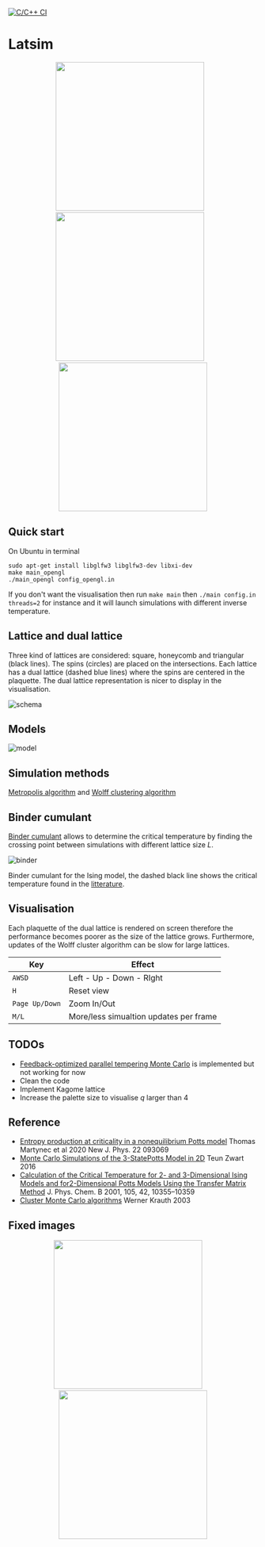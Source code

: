 [![C/C++ CI](https://github.com/kevintyloo/Latsim/actions/workflows/c-cpp.yml/badge.svg)](https://github.com/kevintyloo/Latsim/actions/workflows/c-cpp.yml)

# Latsim

<p float="left", align="center">
  <img src="https://user-images.githubusercontent.com/49154901/113406812-6e5a4600-93ac-11eb-86fd-013ba118fec2.gif" width="300" />
  &nbsp;&nbsp;
  <img src="https://user-images.githubusercontent.com/49154901/113409376-736dc400-93b1-11eb-872a-8dddae8629df.gif" width="300" /> 
  &nbsp;&nbsp;
  <img src="https://user-images.githubusercontent.com/49154901/113409995-af555900-93b2-11eb-8987-78eb8a7ca3c5.gif" width="300" /> 
</p>

## Quick start
On Ubuntu in terminal
```` console
sudo apt-get install libglfw3 libglfw3-dev libxi-dev
make main_opengl
./main_opengl config_opengl.in
````
If you don't want the visualisation then run `make main` then `./main config.in threads=2` for instance and it will launch simulations with different inverse temperature.

## Lattice and dual lattice
Three kind of lattices are considered: square, honeycomb and triangular (black lines). The spins (circles) are placed on the intersections. Each lattice has a dual lattice (dashed blue lines) where the spins are centered in the plaquette. The dual lattice representation is nicer to display in the visualisation.

![schema](https://user-images.githubusercontent.com/49154901/113319108-66999380-9311-11eb-8943-d034e440860d.png)

## Models
![model](https://user-images.githubusercontent.com/49154901/113402160-df95fb00-93a4-11eb-8e03-ce31931ef165.png)

## Simulation methods

[Metropolis algorithm](https://en.wikipedia.org/wiki/Ising_model) and [Wolff clustering algorithm](https://arxiv.org/pdf/cond-mat/0311623.pdf)

## Binder cumulant
[Binder cumulant](https://en.wikipedia.org/wiki/Binder_parameter) allows to determine the critical temperature by finding the crossing point between simulations with different lattice size *L*.

![binder](https://user-images.githubusercontent.com/49154901/113342796-3660ed80-932f-11eb-8b6d-176afcc7717f.png)

Binder cumulant for the Ising model, the dashed black line shows the critical temperature found in the [litterature](http://cds.cern.ch/record/746866/files/0406135.pdf).

## Visualisation

Each plaquette of the dual lattice is rendered on screen therefore the performance becomes poorer as the size of the lattice grows. Furthermore, updates of the Wolff cluster algorithm can be slow for large lattices.

Key             |  Effect
------------    | -------------
`AWSD`          | Left - Up - Down - RIght
`H`             | Reset view
`Page Up/Down`  | Zoom In/Out
`M/L`           | More/less simualtion updates per frame


## TODOs

* [Feedback-optimized parallel tempering Monte Carlo](https://arxiv.org/abs/cond-mat/0602085) is implemented but not working for now
* Clean the code
* Implement Kagome lattice
* Increase the palette size to visualise *q* larger than 4

## Reference
* [Entropy production at criticality in a nonequilibrium Potts model](https://iopscience.iop.org/article/10.1088/1367-2630/abb5f0/pdf) Thomas Martynec et al 2020 New J. Phys. 22 093069
* [Monte Carlo Simulations of the 3-StatePotts Model in 2D](https://esc.fnwi.uva.nl/thesis/centraal/files/f109745660.pdf) Teun Zwart 2016
* [Calculation of the Critical Temperature for 2- and 3-Dimensional Ising Models and for2-Dimensional Potts Models Using the Transfer Matrix Method](http://cds.cern.ch/record/746866/files/0406135.pdf) J. Phys. Chem. B 2001, 105, 42, 10355–10359
* [Cluster Monte Carlo algorithms](https://arxiv.org/abs/cond-mat/0311623v1) Werner Krauth 2003


## Fixed images

<p float="left", align="center">
  <img src="https://user-images.githubusercontent.com/49154901/113190011-26c4a480-925c-11eb-947d-e07a9a173c70.png" width="300" />
  &nbsp;&nbsp;&nbsp;&nbsp;
  <img src="https://user-images.githubusercontent.com/49154901/113180001-87e67b00-9250-11eb-99c8-26eca989bf41.png" width="300" /> 
</p>


